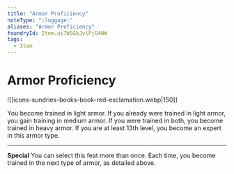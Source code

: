 ```yaml
---
title: "Armor Proficiency"
noteType: ":luggage:"
aliases: "Armor Proficiency"
foundryId: Item.ui7W5GkJvlPjG4NW
tags:
  - Item
---
```


# Armor Proficiency
![[icons-sundries-books-book-red-exclamation.webp|150]]

You become trained in light armor. If you already were trained in light armor, you gain training in medium armor. If you were trained in both, you become trained in heavy armor. If you are at least 13th level, you become an expert in this armor type.

* * *

**Special** You can select this feat more than once. Each time, you become trained in the next type of armor, as detailed above.
